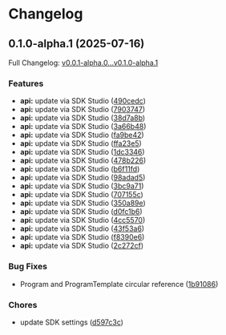 # Changelog

## 0.1.0-alpha.1 (2025-07-16)

Full Changelog: [v0.0.1-alpha.0...v0.1.0-alpha.1](https://github.com/moonbaseai/moonbase-sdk-go/compare/v0.0.1-alpha.0...v0.1.0-alpha.1)

### Features

* **api:** update via SDK Studio ([490cedc](https://github.com/moonbaseai/moonbase-sdk-go/commit/490cedc52f47a56dc75bf2b953bba4b74b3f8864))
* **api:** update via SDK Studio ([7903747](https://github.com/moonbaseai/moonbase-sdk-go/commit/79037473add553870a1f8169a6fb4d8b17ff4a88))
* **api:** update via SDK Studio ([38d7a8b](https://github.com/moonbaseai/moonbase-sdk-go/commit/38d7a8bc82ba9f68352af24f196e4ec2f2abb7d0))
* **api:** update via SDK Studio ([3a66b48](https://github.com/moonbaseai/moonbase-sdk-go/commit/3a66b48faf2291ce0504acd44ecb1f2b25664ae6))
* **api:** update via SDK Studio ([fa9be42](https://github.com/moonbaseai/moonbase-sdk-go/commit/fa9be423c9ebbb87582c037304b64addacd51efb))
* **api:** update via SDK Studio ([ffa23e5](https://github.com/moonbaseai/moonbase-sdk-go/commit/ffa23e5a76d0fb238b56dedf93b2d18349c38e73))
* **api:** update via SDK Studio ([1dc3346](https://github.com/moonbaseai/moonbase-sdk-go/commit/1dc3346b6ea9a09663000c64e6e541063069338d))
* **api:** update via SDK Studio ([478b226](https://github.com/moonbaseai/moonbase-sdk-go/commit/478b22600e5b50d2da831f8a5e111c7e9e296acd))
* **api:** update via SDK Studio ([b6f11fd](https://github.com/moonbaseai/moonbase-sdk-go/commit/b6f11fdc66d8db8c2302e945cfaaf0b5bc467e19))
* **api:** update via SDK Studio ([98adad5](https://github.com/moonbaseai/moonbase-sdk-go/commit/98adad5161c501c238b87389825c94add6359e64))
* **api:** update via SDK Studio ([3bc9a71](https://github.com/moonbaseai/moonbase-sdk-go/commit/3bc9a71a8a1d512e8f6ffb356a3eff0dbb34c970))
* **api:** update via SDK Studio ([707155c](https://github.com/moonbaseai/moonbase-sdk-go/commit/707155c8ee8ca961468f0316f62a4c22d904f2cc))
* **api:** update via SDK Studio ([350a89e](https://github.com/moonbaseai/moonbase-sdk-go/commit/350a89e71398e4f5ca46ba64eadff074c864d480))
* **api:** update via SDK Studio ([d0fc1b6](https://github.com/moonbaseai/moonbase-sdk-go/commit/d0fc1b630ef79d3358fb86e57f6b2d81f24021af))
* **api:** update via SDK Studio ([4cc5570](https://github.com/moonbaseai/moonbase-sdk-go/commit/4cc5570467a09fb30a99afa16a0383f0a78dd65b))
* **api:** update via SDK Studio ([43f53a6](https://github.com/moonbaseai/moonbase-sdk-go/commit/43f53a69ee7c1a352dd48498802df7bc46557e44))
* **api:** update via SDK Studio ([f8390e6](https://github.com/moonbaseai/moonbase-sdk-go/commit/f8390e678a9c0fd40606bff79e2cacd827c1f1d8))
* **api:** update via SDK Studio ([2c272cf](https://github.com/moonbaseai/moonbase-sdk-go/commit/2c272cf4ecc790ba20dd5807be2ffa3f22bb08cb))


### Bug Fixes

* Program and ProgramTemplate circular reference ([1b91086](https://github.com/moonbaseai/moonbase-sdk-go/commit/1b910863879492e1627f7d81e41bd7cb3e341317))


### Chores

* update SDK settings ([d597c3c](https://github.com/moonbaseai/moonbase-sdk-go/commit/d597c3c7fe4e52afff5503ca026e343f05a4086f))
